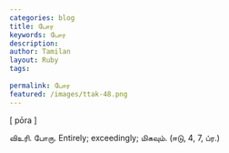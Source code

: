 ```yaml
---
categories: blog
title: போர
keywords: போர
description: 
author: Tamilan
layout: Ruby
tags: 
 
permalink: போர
featured: /images/ttak-48.png
---
```

  
[ pōra ]  
  
விஉரி. போரு. Entirely; exceedingly; மிகவும். (ஈடு, 4, 7, ப்ர.)